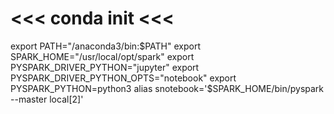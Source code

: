  # <<< conda init <<<
export PATH="/anaconda3/bin:$PATH"
export SPARK_HOME="/usr/local/opt/spark"
export PYSPARK_DRIVER_PYTHON="jupyter"
export PYSPARK_DRIVER_PYTHON_OPTS="notebook"
export PYSPARK_PYTHON=python3
alias snotebook='$SPARK_HOME/bin/pyspark --master local[2]'